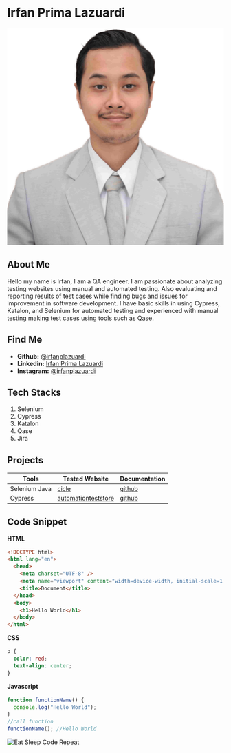 # Irfan Prima Lazuardi

![profile](image/9676-min-fotor-2023091385350-transformed.png)

## About Me

Hello my name is Irfan, I am a QA engineer. I am passionate about analyzing testing websites using manual and automated testing. Also evaluating and reporting results of test cases while finding bugs and issues for improvement in software development. I have basic skills in using Cypress, Katalon, and Selenium for automated testing and experienced with manual testing making test cases using tools such as Qase.

## Find Me

- **Github:** [@irfanplazuardi](https://github.com/irfanplazuardi)
- **Linkedin:** [Irfan Prima Lazuardi](https://www.linkedin.com/in/irfan-prima-lazuardi-316731a8/)
- **Instagram:** [@irfanplazuardi](https://www.instagram.com/irfanplazuardi/?hl=en)

## Tech Stacks

1. Selenium
2. Cypress
3. Katalon
4. Qase
5. Jira

## Projects

| Tools         | Tested Website                                          | Documentation                                                              |
| ------------- | ------------------------------------------------------- | -------------------------------------------------------------------------- |
| Selenium Java | [cicle](https://cicle.app/)                             | [github](https://github.com/randykpradana/big-project-cicle-app)           |
| Cypress       | [automationteststore](https://automationteststore.com/) | [github](https://github.com/irfanplazuardi/cypress-pom-automationtestsore) |

## Code Snippet

**HTML**

```html
<!DOCTYPE html>
<html lang="en">
  <head>
    <meta charset="UTF-8" />
    <meta name="viewport" content="width=device-width, initial-scale=1.0" />
    <title>Document</title>
  </head>
  <body>
    <h1>Hello World</h1>
  </body>
</html>
```

**CSS**

```css
p {
  color: red;
  text-align: center;
}
```

**Javascript**

```js
function functionName() {
  console.log("Hello World");
}
//call function
functionName(); //Hello World
```

![Eat Sleep Code Repeat](https://media.giphy.com/media/VTtANKl0beDFQRLDTh/giphy.gif)
